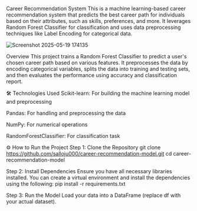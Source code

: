 Career Recommendation System
This is a machine learning-based career recommendation system that predicts the best career path for individuals based on their attributes, such as skills, preferences, and more. It leverages Random Forest Classifier for classification and uses data preprocessing techniques like Label Encoding for categorical data.

![Screenshot 2025-05-19 174135](https://github.com/user-attachments/assets/de2ddd86-a32a-489b-9e76-d33ee0272500)


Overview
This project trains a Random Forest Classifier to predict a user's chosen career path based on various features. It preprocesses the data by encoding categorical variables, splits the data into training and testing sets, and then evaluates the performance using accuracy and classification report.

🛠️ Technologies Used
Scikit-learn: For building the machine learning model and preprocessing

Pandas: For handling and preprocessing the data

NumPy: For numerical operations

RandomForestClassifier: For classification task

⚙️ How to Run the Project
Step 1: Clone the Repository
git clone https://github.com/salloju000/career-recommendation-model.git
cd career-recommendation-model

Step 2: Install Dependencies
Ensure you have all necessary libraries installed. You can create a virtual environment and install the dependencies using the following:
pip install -r requirements.txt

Step 3: Run the Model
Load your data into a DataFrame (replace df with your actual dataset).


